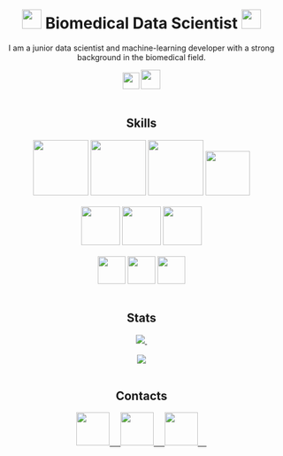 <div >
  <div align="center">
     <h1>
       <img width="35px" src="https://cdn.jsdelivr.net/gh/svgmoji/svgmoji/packages/svgmoji__noto/svg/1F4BB.svg"/>
         Biomedical Data Scientist
       <img width="35px" src="https://cdn.jsdelivr.net/gh/svgmoji/svgmoji/packages/svgmoji__noto/svg/2695.svg"/>
    </h1>
    <p>
      I am a junior data scientist and machine-learning developer with a strong background in the biomedical field.
    </p>
    <img width="30px" src="https://cdn.jsdelivr.net/gh/svgmoji/svgmoji/packages/svgmoji__noto/svg/1F1EE-1F1F9.svg"/>
    <img width="35px" src="https://cdn.jsdelivr.net/gh/svgmoji/svgmoji/packages/svgmoji__noto/svg/1F1EC-1F1E7.svg"/>
  </div>
  <br/>
  <div>
    <h2 align="center">Skills</h2>
    <div align="center">
      <img height="100px" src="https://cdn.jsdelivr.net/gh/devicons/devicon/icons/python/python-original.svg"/>
      <img height="100px" src="https://upload.wikimedia.org/wikipedia/commons/1/18/ISO_C%2B%2B_Logo.svg"/>
      <img height="100px" src="https://cdn.jsdelivr.net/gh/devicons/devicon/icons/pytorch/pytorch-original.svg"/>
      <img height="80px" src="https://upload.wikimedia.org/wikipedia/commons/0/05/Scikit_learn_logo_small.svg"/>
    </div>
    <br/>
    <div align="center">
      <img width="70px" src="https://cdn.jsdelivr.net/gh/devicons/devicon/icons/javascript/javascript-original.svg"/>
      <img width="70px" src="https://cdn.jsdelivr.net/gh/devicons/devicon/icons/html5/html5-original.svg"/>
      <img width="70px" src="https://cdn.jsdelivr.net/gh/devicons/devicon/icons/css3/css3-original.svg"/>         
    </div>
    <br/>
    <div align="center">
      <img width="50px" src="https://cdn.jsdelivr.net/gh/devicons/devicon/icons/linux/linux-original.svg"/>
      <img width="50px" src="https://cdn.jsdelivr.net/gh/devicons/devicon/icons/windows8/windows8-original.svg"/>
      <img width="50px" src="https://cdn.jsdelivr.net/gh/devicons/devicon/icons/apple/apple-original.svg"/>          
    </div>
    <br/>
  </div>
  <div>
  <div align="center">
    <h2 align="center">Stats</h2>
    <div align="center">
      <a href="https://www.codewars.com/users/voidpunk">
        <img src="https://www.codewars.com/users/voidpunk/badges/large">&nbsp;
      </a>
    </div>
    <br/>
    <img src="https://github-readme-stats.vercel.app/api?username=voidpunk&show_icons=true&theme=dark&hide_border=true&custom_title=Nil's+Github+Stats"/>
<!--     <img src="https://github-readme-streak-stats.herokuapp.com/?user=voidpunk&theme=dark&hide_border=true"/> -->
  </div>
  <br/>
    <h2 align="center">Contacts</h2>
    <div align="center">
      <a href="https://t.me/https://t.me/voidpunk_glitch">
        <img width="60px" src="https://upload.wikimedia.org/wikipedia/commons/8/82/Telegram_logo.svg">&nbsp;&nbsp;&nbsp;&nbsp;
      </a>
      <a href="https://voidpunk.github.io/">
        <img width="60px" src="https://upload.wikimedia.org/wikipedia/commons/f/f9/Crystal_Clear_app_linneighborhood.svg">&nbsp;&nbsp;&nbsp;&nbsp;
      </a>
      <a href="mailto:voidpunk.glitch@gmail.com">
        <img width="60px" src="https://upload.wikimedia.org/wikipedia/commons/e/ec/Circle-icons-mail.svg">&nbsp;&nbsp;&nbsp;&nbsp;
      <!--
      </a>
      <a href="https://www.linkedin.com/in/voidpunk/">
        <img width="60px" src="https://cdn.jsdelivr.net/gh/devicons/devicon/icons/linkedin/linkedin-original.svg" />
      </a>
      -->
    </div>
  </div>
</div>
